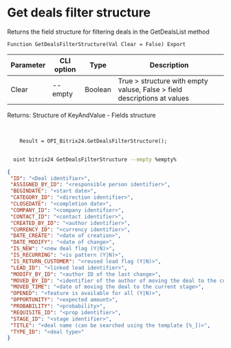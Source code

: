 ﻿---
sidebar_position: 7
---

# Get deals filter structure
 Returns the field structure for filtering deals in the GetDealsList method



`Function GetDealsFilterStructure(Val Clear = False) Export`

  | Parameter | CLI option | Type | Description |
  |-|-|-|-|
  | Clear | --empty | Boolean | True > structure with empty valuse, False > field descriptions at values |

  
  Returns:  Structure of KeyAndValue - Fields structure

<br/>




```bsl title="Code example"
    Result = OPI_Bitrix24.GetDealsFilterStructure();
```



```sh title="CLI command example"
    
  oint bitrix24 GetDealsFilterStructure --empty %empty%

```

```json title="Result"
{
 "ID": "<Deal identifier>",
 "ASSIGNED_BY_ID": "<responsible person identifier>",
 "BEGINDATE": "<start date>",
 "CATEGORY_ID": "<direction identifier>",
 "CLOSEDATE": "<completion date>",
 "COMPANY_ID": "<company identifier>",
 "CONTACT_ID": "<contact identifier>",
 "CREATED_BY_ID": "<author identifier>",
 "CURRENCY_ID": "<currency identifier>",
 "DATE_CREATE": "<date of creation>",
 "DATE_MODIFY": "<date of change>",
 "IS_NEW": "<new deal flag (Y|N)>",
 "IS_RECURRING": "<is pattern (Y|N)>",
 "IS_RETURN_CUSTOMER": "<reused lead flag (Y|N)>",
 "LEAD_ID": "<linked lead identifier>",
 "MODIFY_BY_ID": "<author ID of the last change>",
 "MOVED_BY_ID": "<identifier of the author of moving the deal to the current stage>",
 "MOVED_TIME": "<date of moving the deal to the current stage>",
 "OPENED": "<feature is available for all (Y|N)>",
 "OPPORTUNITY": "<expected amount>",
 "PROBABILITY": "<probability>",
 "REQUISITE_ID": "<prop identifier>",
 "STAGE_ID": "<stage identifier>",
 "TITLE": "<deal name (can be searched using the template [%_])>",
 "TYPE_ID": "<deal type>"
}
```
